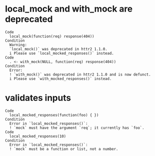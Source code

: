 # local_mock and with_mock are deprecated

    Code
      local_mock(function(req) response(404))
    Condition
      Warning:
      `local_mock()` was deprecated in httr2 1.1.0.
      i Please use `local_mocked_responses()` instead.
    Code
      . <- with_mock(NULL, function(req) response(404))
    Condition
      Error:
      ! `with_mock()` was deprecated in httr2 1.1.0 and is now defunct.
      i Please use `with_mocked_responses()` instead.

# validates inputs

    Code
      local_mocked_responses(function(foo) { })
    Condition
      Error in `local_mocked_responses()`:
      ! `mock` must have the argument `req`; it currently has `foo`.
    Code
      local_mocked_responses(10)
    Condition
      Error in `local_mocked_responses()`:
      ! `mock` must be a function or list, not a number.

